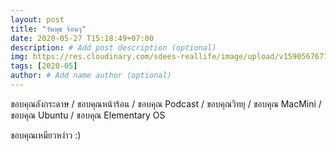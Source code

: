 ```yaml
---
layout: post
title: "วันพุธ ร้อนๆ"
date: 2020-05-27 T15:18:49+07:00
description: # Add post description (optional)
img: https://res.cloudinary.com/sdees-reallife/image/upload/v1590567677/IMG_2226.jpg # Add image post (optional)
tags: [2020-05]
author: # Add name author (optional)
---
```

ขอบคุณลังกระดาษ / ขอบคุณหน้าร้อน / ขอบคุณ Podcast / ขอบคุณวิทยุ / ขอบคุณ MacMini / ขอบคุณ Ubuntu / ขอบคุณ Elementary OS

<i class="fa fa-child" style="color:plum"></i>

ขอบคุณเหมียวหง่าว :)
